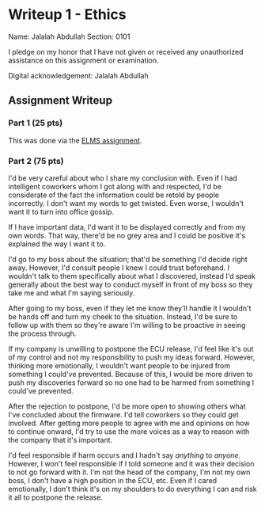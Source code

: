 Writeup 1 - Ethics
======

Name: Jalalah Abdullah
Section: 0101

I pledge on my honor that I have not given or received any unauthorized assistance on this assignment or examination.

Digital acknowledgement: Jalalah Abdullah

## Assignment Writeup

### Part 1 (25 pts)

This was done via the [ELMS assignment](https://myelms.umd.edu/courses/1251976/assignments/4726433).

### Part 2 (75 pts)

I'd be very careful about who I share my conclusion with. Even if I had intelligent coworkers whom I got along with and respected, I'd be considerate of the fact the information could be retold by people incorrectly. I don't want my words to get twisted. Even worse, I wouldn't want it to turn into office gossip.

If I have important data, I'd want it to be displayed correctly and from my own words. That way, there'd be no grey area and I could be positive it's explained the way I want it to.

I'd go to my boss about the situation; that'd be something I'd decide right away. However, I'd consult people I knew I could trust beforehand. I wouldn't talk to them specifically about what I discovered, instead I'd speak generally about the best way to conduct myself in front of my boss so they take me and what I'm saying seriously.

After going to my boss, even if they let me know they'll handle it I wouldn't be hands off and turn my cheek to the situation. Instead, I'd be sure to follow up with them so they're aware I'm willing to be proactive in seeing the process through.

If my company is unwilling to postpone the ECU release, I'd feel like it's out of my control and not my responsibility to push my ideas forward. However, thinking more emotionally, I wouldn't want people to be injured from something I could've prevented. Because of this, I would be more driven to push my discoveries forward so no one had to be harmed from something I could've prevented.

After the rejection to postpone, I'd be more open to showing others what I've concluded about the firmware. I'd tell coworkers so they could get involved. After getting more people to agree with me and opinions on how to continue onward, I'd try to use the more voices as a way to reason with the company that it's important.

I'd feel responsible if harm occurs and I hadn't say *anything* to *anyone*. However, I won't feel responsible if I told someone and it was their decision to not go forward with it. I'm not the head of the company, I'm not my own boss, I don't have a high position in the ECU, etc. Even if I cared emotionally, I don't think it's on my shoulders to do everything I can and risk it all to postpone the release.
